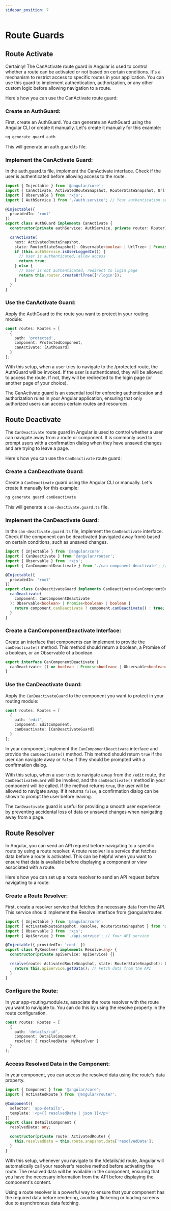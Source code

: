 ```yaml
---
sidebar_position: 7
---
```

# Route Guards

## Route Activate
Certainly! The CanActivate route guard in Angular is used to control whether a route can be activated or not based on certain conditions. It's a mechanism to restrict access to specific routes in your application. You can use this guard to implement authentication, authorization, or any other custom logic before allowing navigation to a route.

Here's how you can use the CanActivate route guard:

### Create an AuthGuard:

First, create an AuthGuard. You can generate an AuthGuard using the Angular CLI or create it manually. Let's create it manually for this example:

```bash
ng generate guard auth
```
This will generate an auth.guard.ts file.

### Implement the CanActivate Guard:

In the auth.guard.ts file, implement the CanActivate interface. Check if the user is authenticated before allowing access to the route.

```typescript
import { Injectable } from '@angular/core';
import { CanActivate, ActivatedRouteSnapshot, RouterStateSnapshot, UrlTree, Router } from '@angular/router';
import { Observable } from 'rxjs';
import { AuthService } from './auth.service'; // Your authentication service

@Injectable({
  providedIn: 'root'
})
export class AuthGuard implements CanActivate {
  constructor(private authService: AuthService, private router: Router) {}

  canActivate(
    next: ActivatedRouteSnapshot,
    state: RouterStateSnapshot): Observable<boolean | UrlTree> | Promise<boolean | UrlTree> | boolean | UrlTree {
    if (this.authService.isUserLoggedIn()) {
      // User is authenticated, allow access
      return true;
    } else {
      // User is not authenticated, redirect to login page
      return this.router.createUrlTree(['/login']);
    }
  }
}
```

### Use the CanActivate Guard:

Apply the AuthGuard to the route you want to protect in your routing module:

```typescript
const routes: Routes = [
  {
    path: 'protected',
    component: ProtectedComponent,
    canActivate: [AuthGuard]
  }
];
```

With this setup, when a user tries to navigate to the /protected route, the AuthGuard will be invoked. If the user is authenticated, they will be allowed to access the route. If not, they will be redirected to the login page (or another page of your choice).

The CanActivate guard is an essential tool for enforcing authentication and authorization rules in your Angular application, ensuring that only authorized users can access certain routes and resources.

## Route Deactivate

The `CanDeactivate` route guard in Angular is used to control whether a user can navigate away from a route or component. It is commonly used to prompt users with a confirmation dialog when they have unsaved changes and are trying to leave a page.

Here's how you can use the `CanDeactivate` route guard:

### Create a CanDeactivate Guard:

   Create a `CanDeactivate` guard using the Angular CLI or manually. Let's create it manually for this example:

   ```bash
   ng generate guard canDeactivate
   ```

   This will generate a `can-deactivate.guard.ts` file.

### Implement the CanDeactivate Guard:

   In the `can-deactivate.guard.ts` file, implement the `CanDeactivate` interface. Check if the component can be deactivated (navigated away from) based on certain conditions, such as unsaved changes.

   ```typescript
   import { Injectable } from '@angular/core';
   import { CanDeactivate } from '@angular/router';
   import { Observable } from 'rxjs';
   import { CanComponentDeactivate } from './can-component-deactivate'; // Your interface

   @Injectable({
     providedIn: 'root'
   })
   export class CanDeactivateGuard implements CanDeactivate<CanComponentDeactivate> {
     canDeactivate(
       component: CanComponentDeactivate
     ): Observable<boolean> | Promise<boolean> | boolean {
       return component.canDeactivate ? component.canDeactivate() : true;
     }
   }
   ```

### Create a CanComponentDeactivate Interface:

   Create an interface that components can implement to provide the `canDeactivate()` method. This method should return a boolean, a Promise of a boolean, or an Observable of a boolean.

   ```typescript
   export interface CanComponentDeactivate {
     canDeactivate: () => boolean | Promise<boolean> | Observable<boolean>;
   }
   ```

### Use the CanDeactivate Guard:

   Apply the `CanDeactivateGuard` to the component you want to protect in your routing module:

   ```typescript
   const routes: Routes = [
     {
       path: 'edit',
       component: EditComponent,
       canDeactivate: [CanDeactivateGuard]
     }
   ];
   ```

In your component, implement the `CanComponentDeactivate` interface and provide the `canDeactivate()` method. This method should return `true` if the user can navigate away or `false` if they should be prompted with a confirmation dialog.

With this setup, when a user tries to navigate away from the `/edit` route, the `CanDeactivateGuard` will be invoked, and the `canDeactivate()` method in your component will be called. If the method returns `true`, the user will be allowed to navigate away. If it returns `false`, a confirmation dialog can be shown to prompt the user before leaving.

The `CanDeactivate` guard is useful for providing a smooth user experience by preventing accidental loss of data or unsaved changes when navigating away from a page.

## Route Resolver

In Angular, you can send an API request before navigating to a specific route by using a route resolver. A route resolver is a service that fetches data before a route is activated. This can be helpful when you want to ensure that data is available before displaying a component or view associated with a route.

Here's how you can set up a route resolver to send an API request before navigating to a route:

### Create a Route Resolver:

First, create a resolver service that fetches the necessary data from the API. This service should implement the Resolve interface from @angular/router.

```typescript
import { Injectable } from '@angular/core';
import { ActivatedRouteSnapshot, Resolve, RouterStateSnapshot } from '@angular/router';
import { Observable } from 'rxjs';
import { ApiService } from './api.service'; // Your API service

@Injectable({ providedIn: 'root' })
export class MyResolver implements Resolve<any> {
  constructor(private apiService: ApiService) {}

  resolve(route: ActivatedRouteSnapshot, state: RouterStateSnapshot): Observable<any> {
    return this.apiService.getData(); // Fetch data from the API
  }
}
```

### Configure the Route:

In your app-routing.module.ts, associate the route resolver with the route you want to navigate to. You can do this by using the resolve property in the route configuration.

```typescript
const routes: Routes = [
  {
    path: 'details/:id',
    component: DetailsComponent,
    resolve: { resolvedData: MyResolver }
  }
];
```

### Access Resolved Data in the Component:

In your component, you can access the resolved data using the route's data property.

```typescript
import { Component } from '@angular/core';
import { ActivatedRoute } from '@angular/router';

@Component({
  selector: 'app-details',
  template: '<p>{{ resolvedData | json }}</p>'
})
export class DetailsComponent {
  resolvedData: any;

  constructor(private route: ActivatedRoute) {
    this.resolvedData = this.route.snapshot.data['resolvedData'];
  }
}
```
With this setup, whenever you navigate to the /details/:id route, Angular will automatically call your resolver's resolve method before activating the route. The resolved data will be available in the component, ensuring that you have the necessary information from the API before displaying the component's content.

Using a route resolver is a powerful way to ensure that your component has the required data before rendering, avoiding flickering or loading screens due to asynchronous data fetching.